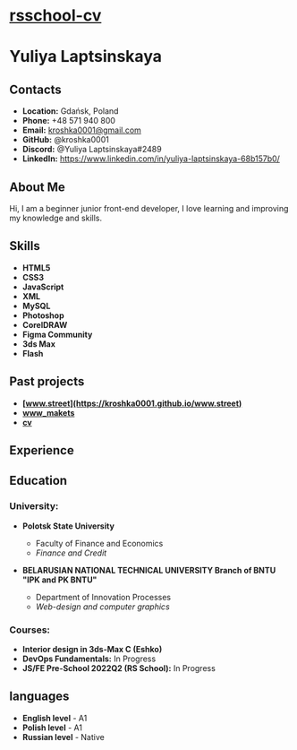 # __[rsschool-cv](https://kroshka0001.github.io/rsschool-cv/)__

# __Yuliya Laptsinskaya__

## __Contacts__
- __Location:__ Gdańsk, Poland
- __Phone:__ +48 571 940 800
- __Email:__ kroshka0001@gmail.com
- __GitHub:__ @kroshka0001
- __Discord:__ @Yuliya Laptsinskaya#2489
- __LinkedIn:__ https://www.linkedin.com/in/yuliya-laptsinskaya-68b157b0/

## __About Me__

Hi, I am a beginner junior front-end developer, I love learning and improving my knowledge and skills.

## __Skills__
- __HTML5__
- __CSS3__
- __JavaScript__
- __XML__
- __MySQL__
- __Photoshop__
- __CorelDRAW__
- __Figma Community__
- __3ds Max__
- __Flash__

## __Past projects__
- __[www.street](https://kroshka0001.github.io/www.street)__
- __[www_makets](https://photos.app.goo.gl/T26PkSvmghcUrnPn6)__
- __[cv](https://kroshka0001.github.io/rsschool-cv)__

## __Experience__

## __Education__

### __University:__

- __Polotsk State University__
    - Faculty of Finance and Economics 
	- _Finance and Credit_
	
- __BELARUSIAN NATIONAL TECHNICAL UNIVERSITY Branch of BNTU "IPK and PK BNTU"__
    - Department of Innovation Processes
    - _Web-design and computer graphics_
	
	
### __Courses:__
- __Interior design in 3ds-Max C (Eshko)__
- __DevOps Fundamentals:__ In Progress
- __JS/FE Pre-School 2022Q2 (RS School):__ In Progress

## __languages__
- __English level__ - A1
- __Polish level__ - A1
- __Russian level__ - Native

